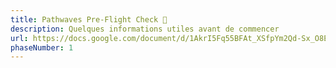 ```yaml
---
title: Pathwaves Pre-Flight Check 🚀
description: Quelques informations utiles avant de commencer
url: https://docs.google.com/document/d/1AkrI5Fq55BFAt_XSfpYm2Qd-Sx_O8Et5JlTfr6SkGZc/edit?usp=sharing
phaseNumber: 1
---
```

